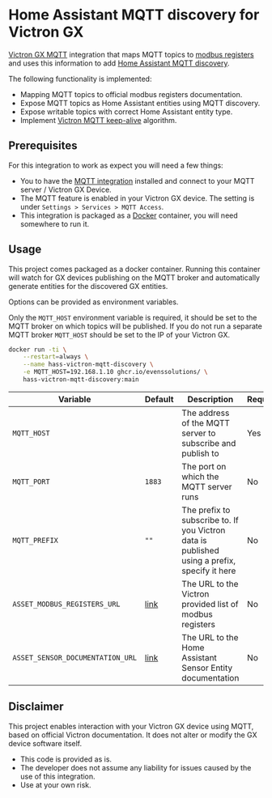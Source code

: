 # Home Assistant MQTT discovery for Victron GX

[Victron GX MQTT](https://github.com/victronenergy/dbus-flashmq) integration that maps MQTT topics to [modbus registers](https://www.victronenergy.com/support-and-downloads/technical-information) and
uses this information to add [Home Assistant MQTT discovery](https://www.home-assistant.io/integrations/mqtt/#mqtt-discovery).

The following functionality is implemented:

- Mapping MQTT topics to official modbus registers documentation.
- Expose MQTT topics as Home Assistant entities using MQTT discovery.
- Expose writable topics with correct Home Assistant entity type.
- Implement [Victron MQTT keep-alive](https://github.com/victronenergy/dbus-flashmq?tab=readme-ov-file#keep-alive) algorithm.

## Prerequisites

For this integration to work as expect you will need a few things:

- You to have the [MQTT integration](https://www.home-assistant.io/integrations/mqtt/) installed and connect to your MQTT server / Victron GX Device.
- The MQTT feature is enabled in your Victron GX device. The setting is under `Settings > Services > MQTT Access`.
- This integration is packaged as a [Docker](https://docs.docker.com/engine/install/) container, you will need somewhere to run it.


## Usage

This project comes packaged as a docker container. Running this container will watch for GX devices publishing on the MQTT broker and automatically generate entities for the discovered GX entities.

Options can be provided as environment variables.

Only the `MQTT_HOST` environment variable is required, it should be set to the MQTT broker on which topics will be published.
If you do not run a separate MQTT broker `MQTT_HOST` should be set to the IP of your Victron GX.

```sh
docker run -ti \
    --restart=always \
    --name hass-victron-mqtt-discovery \
    -e MQTT_HOST=192.168.1.10 ghcr.io/evenssolutions/ \
    hass-victron-mqtt-discovery:main
```

| Variable | Default | Description | Required |
| --- | --- | --- | --- |
| `MQTT_HOST` | | The address of the MQTT server to subscribe and publish to | Yes |
| `MQTT_PORT` | `1883` | The port on which the MQTT server runs | No |
| `MQTT_PREFIX` | `""` | The prefix to subscribe to. If you Victron data is published using a prefix, specify it here | No |
| `ASSET_MODBUS_REGISTERS_URL` | [link](https://www.victronenergy.com/upload/documents/CCGX-Modbus-TCP-register-list-3.50.xlsx) | The URL to the Victron provided list of modbus registers | No |
| `ASSET_SENSOR_DOCUMENTATION_URL` | [link](https://developers.home-assistant.io/docs/core/entity/sensor/) | The URL to the Home Assistant Sensor Entity documentation | No |

## Disclaimer

This project enables interaction with your Victron GX device using MQTT, based on official Victron documentation. It does not alter or modify the GX device software itself.

- This code is provided as is.
- The developer does not assume any liability for issues caused by the use of this integration.
- Use at your own risk.
